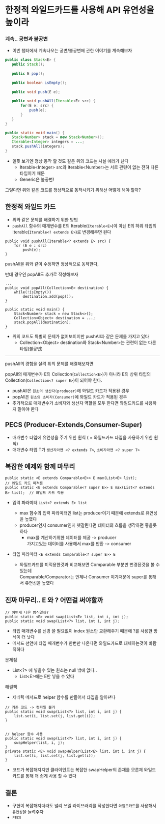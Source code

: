 # 한정적 와일드카드를 사용해 API 유연성을 높이라

### 계속.. 공변과 불공변 
 - 이번 챕터에서 계속나오는 공변/불공변에 관한 이야기를 계속해보자 
 ````java
public class Stack<E> {
    public Stack();
    
    public E pop();
    
    public boolean isEmpty();
    
    public void push(E e);
        
    public void pushAll(Iterable<E> src) {
        for(E e: src) {
            push(e);
        }
    }
}

public static void main() {
    Stack<Number> stack = new Stack<Number>();
    Iterable<Integer> integers = ...;
    stack.pushAll(integers);
}
````
 - 얼핏 보기엔 정상 동작 할 것도 같은 위의 코드는 사실 에러가 난다 
     - Iterable\<Integer> src와 Iterable\<Number>는 서로 관련이 없는 전혀 다른 타입이기 때문 
     - Generic은 불공변!

그렇다면 위와 같은 코드를 정상적으로 동작시키기 위해선 어떻게 해야 할까?

## 한정적 와일드 카드 
- 위와 같은 문제를 해결하기 위한 방법
- `pushAll` 함수의 매개변수를 E의 Iterable(`Iterable<E>`)이 아닌 E의 하위 타입의 Iterable(`Iterable<? extends E>`)로 변경해주면 된다 
```
public void pushAll(Iterable<? extends E> src) {
    for (E e : src) 
        push(e);
}
```
pushAll을 위와 같이 수정하면 정상적으로 동작한다, 

반대 경우인 popAll도 추가로 작성해보자


````
...
public void popAll(Collection<E> destination) {
    while(!isEmpty())
        destination.add(pop());
}

public static void main() {
    Stack<Number> stack = new Stack<>();
    Collection<Object> destination = ...;
    stack.popAll(destination);
}
````
- 위의 코드도 특별히 문제가 없어보이지만 pushAll과 같은 문제를 가지고 있다
     - Collection\<Object> destination와 Stack\<Number>는 관련이 없는 다른 타입(불공변)

--- 
pushAll의 경험을 살려 위의 문제를 해결해보자면

popAll의 매개변수가 E의 Collection(`Collection<E>`)가 아니라 E의 상위 타입의 Collection(`Collection<? super E>`)이 되어야 한다.
 - pushAll은 `원소의 생산자(producer)`에 와일드 카드가 적용된 경우
 - popAll은 `원소의 소비자(Consumer)`에 와일드 카드가 적용된 경우
 - 추가적으로 매개변수가 소비자와 생산자 역할을 모두 한다면 와일드카드를 사용하지 말아야 한다 
 
## PECS (Producer-Extends,Consumer-Super)
- 매개변수 타입에 유연성을 주기 위한 원칙 ( = 와일드카드 타입을 사용하기 위한 원칙)
- 매개변수 타입 T가 `생산자라면 <? extends T>`, `소비자라면 <? super T>`

## 복잡한 예제와 함께 마무리
````
public static <E extends Comparable<E>> E max(List<E> list);                    // 와일드 카드 미적용
public static <E extends Comparable<? super E>> E max(List<? extends E> list);  // 와일드 카드 적용
````

- 입력 파라미터 `List<? extends E> list` 
    - max 함수의 입력 파라미터인 list는 producer이기 때문에 extends로 유연성을 높였다
    - producer인지 consumer인지 헷갈린다면 데이터의 흐름을 생각하면 좋을듯 하다 
        - max를 계산하기위한 데이터를 제공 -> producer   
           가지고있는 데이터를 사용해서 max를 반환 -> consumer
           
- 타입 파라미터 `<E extends Comparable<? super E>> E`
    - 와일드카드를 미적용한것과 비교해보면 Comparable 부분만 변경된것을 볼 수 있는데    
       Comparable/Comparator는 언제나 Consumer 이기때문에 super를 통해서 유연성을 높였다 
       

## 진짜 마무리.. E 와 ? 어떤걸 써야할까
````
// 어떤게 나은 방식일까?
public static <E> void swap(List<E> list, int i, int j);
public static void swap(List<?> list, int i, int j);
````
- 타입 매개변수를 신경 쓸 필요없이 index 원소만 교환해주기 때문에 ?를 사용한 방식이 더 낫다
- 메서드 선언에 타입 매개변수가 한번만 나온다면 와일드카드로 대체하는것이 바람직하다

문제점
- List<?> 에 넣을수 있는 원소는 null 밖에 없다..  
    - List\<E>에는 E만 넣을 수 있다 

해결책
- 제네릭 메서드로 helper 함수를 만들어서 타입을 알아낸다
```
// 기존 코드 -> 컴파일 불가
public static void swap(List<?> list, int i, int j) {
    list.set(i, list.set(j, list.get(i));
}


// helper 함수 사용
public static void swap(List<?> list, int i, int j) {
    swapHelper(list, i, j);
}
private static <E> void swapHelper(List<E> list, int i, int j) {
    list.set(i, list.set(j, list.get(i));
}
```
- 코드가 복잡해지지만 클라이언트는 복잡한 swapHelper의 존재를 모른체 와일드카드를 통해 더 쉽게 사용 할 수 있다

## 결론
- 구현이 복잡해지더라도 널리 쓰일 라이브러리를 작성한다면 `와일드카드`를 사용해서 `유연성`을 늘려주자
- `PECS` 